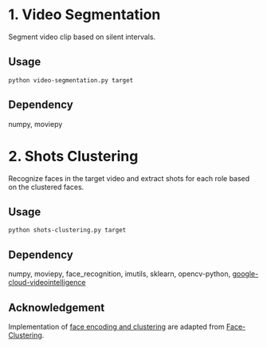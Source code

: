 # 1. Video Segmentation
Segment video clip based on silent intervals.
## Usage
`python video-segmentation.py target`

## Dependency
numpy, moviepy

# 2. Shots Clustering
Recognize faces in the target video and extract shots for each role based on the clustered faces.

## Usage
`python shots-clustering.py target`

## Dependency
numpy, moviepy, face_recognition, imutils, sklearn, opencv-python, [google-cloud-videointelligence](https://github.com/googleapis/python-videointelligence)

## Acknowledgement
Implementation of [face encoding and clustering](face.py) are adapted from [Face-Clustering](https://github.com/kunalagarwal101/Face-Clustering).
